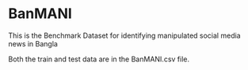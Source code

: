 # BanMANI
This is the Benchmark Dataset for identifying manipulated social media news in Bangla

Both the train and test data are in the BanMANI.csv file. 


